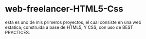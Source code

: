 # web-freelancer-HTML5-Css
esta es uno de mis primeros proyectos, el cual consiste en una web estatica, construida a base de HTML5, Y CSS, con uso de BEST PRACTICES.
